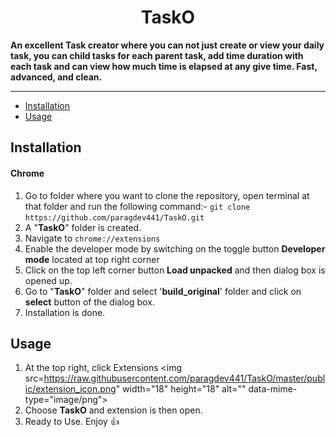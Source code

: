 <h1 align="center">
TaskO
</h1>

**An excellent Task creator where you can not just create or view your daily task, you can child tasks for each parent task, add time duration with each task and can view how much time is elapsed at any give time. Fast, advanced, and clean.**

---

- [Installation](#installation)
- [Usage](#usage)

## Installation

#### Chrome

1. Go to folder where you want to clone the repository, open terminal at that folder and run the following command:- `git clone https://github.com/paragdev441/TaskO.git`
2. A "**TaskO**" folder is created.
3. Navigate to `chrome://extensions`
4. Enable the developer mode by switching on the toggle button **Developer mode** located at top right corner
5. Click on the top left corner button **Load unpacked** and then dialog box is opened up.
6. Go to "**TaskO**" folder and select '**build_original**' folder and click on **select** button of the dialog box.
7. Installation is done.

## Usage

1.  At the top right, click Extensions <img src=https://raw.githubusercontent.com/paragdev441/TaskO/master/public/extension_icon.png" width="18" height="18" alt="" data-mime-type="image/png">
2.  Choose **TaskO** and extension is then open.
3.  Ready to Use. Enjoy 👍
